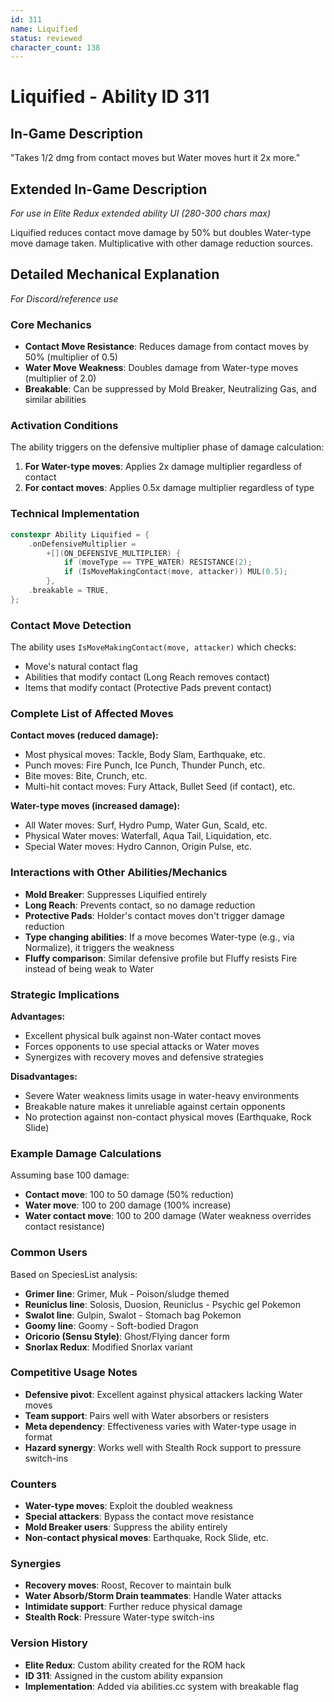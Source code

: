 ```yaml
---
id: 311
name: Liquified
status: reviewed
character_count: 138
---
```


# Liquified - Ability ID 311

## In-Game Description
"Takes 1/2 dmg from contact moves but Water moves hurt it 2x more."

## Extended In-Game Description
*For use in Elite Redux extended ability UI (280-300 chars max)*

Liquified reduces contact move damage by 50% but doubles Water-type move damage taken. Multiplicative with other damage reduction sources.

## Detailed Mechanical Explanation
*For Discord/reference use*

### Core Mechanics
- **Contact Move Resistance**: Reduces damage from contact moves by 50% (multiplier of 0.5)
- **Water Move Weakness**: Doubles damage from Water-type moves (multiplier of 2.0)
- **Breakable**: Can be suppressed by Mold Breaker, Neutralizing Gas, and similar abilities

### Activation Conditions
The ability triggers on the defensive multiplier phase of damage calculation:
1. **For Water-type moves**: Applies 2x damage multiplier regardless of contact
2. **For contact moves**: Applies 0.5x damage multiplier regardless of type

### Technical Implementation
```cpp
constexpr Ability Liquified = {
    .onDefensiveMultiplier =
        +[](ON_DEFENSIVE_MULTIPLIER) {
            if (moveType == TYPE_WATER) RESISTANCE(2);
            if (IsMoveMakingContact(move, attacker)) MUL(0.5);
        },
    .breakable = TRUE,
};
```

### Contact Move Detection
The ability uses `IsMoveMakingContact(move, attacker)` which checks:
- Move's natural contact flag
- Abilities that modify contact (Long Reach removes contact)
- Items that modify contact (Protective Pads prevent contact)

### Complete List of Affected Moves
**Contact moves (reduced damage):**
- Most physical moves: Tackle, Body Slam, Earthquake, etc.
- Punch moves: Fire Punch, Ice Punch, Thunder Punch, etc.
- Bite moves: Bite, Crunch, etc.
- Multi-hit contact moves: Fury Attack, Bullet Seed (if contact), etc.

**Water-type moves (increased damage):**
- All Water moves: Surf, Hydro Pump, Water Gun, Scald, etc.
- Physical Water moves: Waterfall, Aqua Tail, Liquidation, etc.
- Special Water moves: Hydro Cannon, Origin Pulse, etc.

### Interactions with Other Abilities/Mechanics
- **Mold Breaker**: Suppresses Liquified entirely
- **Long Reach**: Prevents contact, so no damage reduction
- **Protective Pads**: Holder's contact moves don't trigger damage reduction
- **Type changing abilities**: If a move becomes Water-type (e.g., via Normalize), it triggers the weakness
- **Fluffy comparison**: Similar defensive profile but Fluffy resists Fire instead of being weak to Water

### Strategic Implications
**Advantages:**
- Excellent physical bulk against non-Water contact moves
- Forces opponents to use special attacks or Water moves
- Synergizes with recovery moves and defensive strategies

**Disadvantages:**
- Severe Water weakness limits usage in water-heavy environments
- Breakable nature makes it unreliable against certain opponents
- No protection against non-contact physical moves (Earthquake, Rock Slide)

### Example Damage Calculations
Assuming base 100 damage:
- **Contact move**: 100 to 50 damage (50% reduction)
- **Water move**: 100 to 200 damage (100% increase)
- **Water contact move**: 100 to 200 damage (Water weakness overrides contact resistance)

### Common Users
Based on SpeciesList analysis:
- **Grimer line**: Grimer, Muk - Poison/sludge themed
- **Reuniclus line**: Solosis, Duosion, Reuniclus - Psychic gel Pokemon
- **Swalot line**: Gulpin, Swalot - Stomach bag Pokemon
- **Goomy line**: Goomy - Soft-bodied Dragon
- **Oricorio (Sensu Style)**: Ghost/Flying dancer form
- **Snorlax Redux**: Modified Snorlax variant

### Competitive Usage Notes
- **Defensive pivot**: Excellent against physical attackers lacking Water moves
- **Team support**: Pairs well with Water absorbers or resisters
- **Meta dependency**: Effectiveness varies with Water-type usage in format
- **Hazard synergy**: Works well with Stealth Rock support to pressure switch-ins

### Counters
- **Water-type moves**: Exploit the doubled weakness
- **Special attackers**: Bypass the contact move resistance
- **Mold Breaker users**: Suppress the ability entirely
- **Non-contact physical moves**: Earthquake, Rock Slide, etc.

### Synergies
- **Recovery moves**: Roost, Recover to maintain bulk
- **Water Absorb/Storm Drain teammates**: Handle Water attacks
- **Intimidate support**: Further reduce physical damage
- **Stealth Rock**: Pressure Water-type switch-ins

### Version History
- **Elite Redux**: Custom ability created for the ROM hack
- **ID 311**: Assigned in the custom ability expansion
- **Implementation**: Added via abilities.cc system with breakable flag